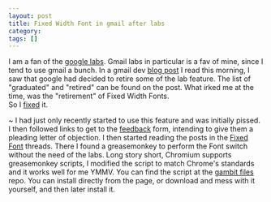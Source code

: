 ```yaml
---
layout: post
title: Fixed Width Font in gmail after labs
category: 
tags: []
---
```



I am a fan of the [google labs][1].  Gmail labs in particular is a fav of
mine, since I tend to use gmail a bunch. In a gmail dev [blog post][2] I
read this morning, I saw that google had decided to retire some of the lab
feature. The list of "graduated" and "retired" can be found on the post.
What irked me at the time, was the "retirement" of Fixed Width Fonts.  
So I [fixed][4] it.

[1]: http://www.googlelabs.com/ "Google Labs"
[2]: http://gmailblog.blogspot.com/2010/02/gmail-labs-graduation-and-retirement.html "Gmail labs blog"
[3]: https://groups.google.com/group/gmail-labs "gmail labs groups"
[4]: http://github.com/skout23/gambit_files "Get your fixed width gmail back here"
~ 
I had just only recently started to use this  feature and was initially pissed.
I then followed links to get to the [feedback][3] form, intending to give them
a pleading letter of objection.  I then started reading the posts in the
[Fixed Font][4] threads. There I found a greasemonkey to perform the Font switch
without the need of the labs.  Long story short, Chromium supports greasemonkey
scripts, I modified the script to match Chrome's standards and it works well
for me YMMV.  You can find the script at the [gambit files][4] repo. You can install 
directly from the page, or download and mess with it yourself, and then later
install it.  

